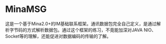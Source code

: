 # MinaMSG
这是一个基于Mina2.0+的IM基础联系框架。通讯数据包完全自己定义，是通过解析字节码的方式解析数据包。通过这个框架的练习，不竟能加深对JAVA NIO、Socket等的理解，还能促进对数据编码的传输的了解。
